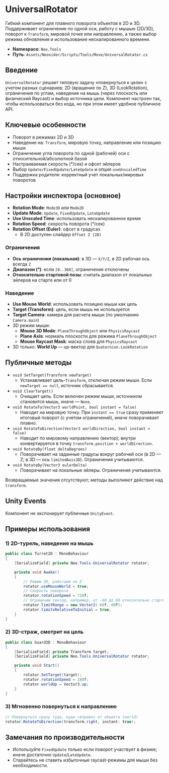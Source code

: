 # UniversalRotator

Гибкий компонент для плавного поворота объектов в 2D и 3D. Поддерживает ограничение по одной оси, работу с мышью (2D/3D), поворот к `Transform`, мировой точке или направлению, а также выбор режима обновления и использование нескалированного времени.

- **Namespace**: `Neo.Tools`
- **Путь**: `Assets/Neoxider/Scripts/Tools/Move/UniversalRotator.cs`

## Введение
`UniversalRotator` решает типовую задачу «повернуться к цели» с учетом разных сценариев: 2D (вращение по Z), 3D (LookRotation), ограничения по углам, наведение на мышь (через плоскость или физический Raycast) и выбор источника цели. Компонент настроен так, чтобы использоваться без кода, но при этом имеет удобное публичное API.

## Ключевые особенности
- Поворот в режимах 2D и 3D
- Наведение на: `Transform`, мировую точку, направление или позицию мыши
- Ограничение угла поворота по одной (рабочей) оси с относительной/абсолютной базой
- Настраиваемая скорость (°/сек) и офсет эйлеров
- Выбор `Update/FixedUpdate/LateUpdate` и опция `useUnscaledTime`
- Поддержка родителя: корректный учет локальных/мировых поворотов

## Настройки инспектора (основное)
- **Rotation Mode**: `Mode3D` или `Mode2D`
- **Update Mode**: `Update`, `FixedUpdate`, `LateUpdate`
- **Use Unscaled Time**: использовать нескалированное время
- **Rotation Speed**: скорость поворота (°/сек)
- **Rotation Offset (Euler)**: офсет в градусах
  - В 2D доступен слайдер `Offset Z (2D)`

### Ограничения
- **Ось ограничения (локальная)**: в 3D — `X/Y/Z`, в 2D рабочая ось всегда `Z`
- **Диапазон (°)**: если `[0..360]`, ограничения отключены
- **Относительно стартовой позы**: считать диапазон от локальных эйлеров на старте или от 0

### Наведение
- **Use Mouse World**: использовать позицию мыши как цель
- **Target (Transform)**: цель, если мышь не используется
- **Target Camera**: камера для расчета мыши (по умолчанию `Camera.main`)
- 3D режим мыши:
  - **Mouse 3D Mode**: `PlaneThroughObject` или `PhysicsRaycast`
  - **Plane Axis**: нормаль плоскости для режима `PlaneThroughObject`
  - **Mouse Raycast Mask**: маска слоев для `PhysicsRaycast`
- 3D только: **World Up** — up-вектор для `Quaternion.LookRotation`

## Публичные методы
- `void SetTarget(Transform newTarget)`
  - Устанавливает цель-`Transform`, отключая режим мыши. Если `newTarget == null`, источник сбрасывается.
- `void ClearTarget()`
  - Очищает цель. Если включен режим мыши, источником становится мышь, иначе — `None`.
- `void RotateTo(Vector3 worldPoint, bool instant = false)`
  - Наводит на мировую точку. При `instant == true` сразу применяет итоговый поворот (с учетом ограничений), иначе поворачивает плавно.
- `void RotateToDirection(Vector3 worldDirection, bool instant = false)`
  - Наводит по мировому направлению (вектор); внутри конвертируется в точку `transform.position + worldDirection`.
- `void RotateBy(float deltaDegrees)`
  - Поворачивает на заданные градусы вокруг рабочей оси (в 2D — Z; в 3D — ось `limitedAxis3D`). Ограничения учитываются.
- `void RotateBy(Vector3 eulerDelta)`
  - Поворачивает на локальные эйлеры. Ограничения учитываются.

Возвращаемые значения отсутствуют; методы выполняют действие над `transform`.

## Unity Events
Компонент не экспонирует публичные `UnityEvent`.

## Примеры использования
### 1) 2D-турель, наведение на мышь
```csharp
public class Turret2D : MonoBehaviour
{
    [SerializeField] private Neo.Tools.UniversalRotator rotator;

    private void Awake()
    {
        // Режим 2D, работаем по Z
        rotator.useMouseWorld = true;
        // Скорость поворота
        rotator.rotationSpeed = 720f;
        // Ограничим сектор, например, от -60 до 60 относительно старта
        rotator.limitRange = new Vector2(-60f, 60f);
        rotator.limitsRelativeToInitial = true;
    }
}
```

### 2) 3D-страж, смотрит на цель
```csharp
public class Guard3D : MonoBehaviour
{
    [SerializeField] private Transform target;
    [SerializeField] private Neo.Tools.UniversalRotator rotator;

    private void Start()
    {
        rotator.SetTarget(target);
        rotator.rotationSpeed = 180f;
        rotator.worldUp = Vector3.up;
    }
}
```

### 3) Мгновенно повернуться к направлению
```csharp
// Повернуться сразу туда, куда «вправо» от объекта (world)
rotator.RotateToDirection(transform.right, instant: true);
```

## Замечания по производительности
- Используйте `FixedUpdate` только если поворот участвует в физике; иначе достаточно `Update`/`LateUpdate`.
- Старайтесь не ставить избыточные raycast-режимы для мыши без необходимости.

